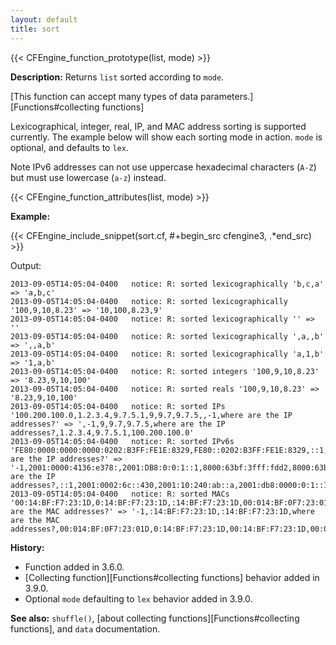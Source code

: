 ```yaml
---
layout: default
title: sort
---
```


{{< CFEngine_function_prototype(list, mode) >}}

**Description:** Returns `list` sorted according to `mode`.

[This function can accept many types of data parameters.][Functions#collecting functions]

Lexicographical, integer, real, IP, and MAC address sorting is
supported currently. The example below will show each sorting mode in
action. `mode` is optional, and defaults to `lex`.

Note IPv6 addresses can not use uppercase hexadecimal characters
(`A-Z`) but must use lowercase (`a-z`) instead.

{{< CFEngine_function_attributes(list, mode) >}}

**Example:**

{{< CFEngine_include_snippet(sort.cf, #\+begin_src cfengine3, .*end_src) >}}

Output:

```
2013-09-05T14:05:04-0400   notice: R: sorted lexicographically 'b,c,a' => 'a,b,c'
2013-09-05T14:05:04-0400   notice: R: sorted lexicographically '100,9,10,8.23' => '10,100,8.23,9'
2013-09-05T14:05:04-0400   notice: R: sorted lexicographically '' => ''
2013-09-05T14:05:04-0400   notice: R: sorted lexicographically ',a,,b' => ',,a,b'
2013-09-05T14:05:04-0400   notice: R: sorted lexicographically 'a,1,b' => '1,a,b'
2013-09-05T14:05:04-0400   notice: R: sorted integers '100,9,10,8.23' => '8.23,9,10,100'
2013-09-05T14:05:04-0400   notice: R: sorted reals '100,9,10,8.23' => '8.23,9,10,100'
2013-09-05T14:05:04-0400   notice: R: sorted IPs '100.200.100.0,1.2.3.4,9.7.5.1,9,9.7,9.7.5,,-1,where are the IP addresses?' => ',-1,9,9.7,9.7.5,where are the IP addresses?,1.2.3.4,9.7.5.1,100.200.100.0'
2013-09-05T14:05:04-0400   notice: R: sorted IPv6s 'FE80:0000:0000:0000:0202:B3FF:FE1E:8329,FE80::0202:B3FF:FE1E:8329,::1,2001:db8:0:0:1:0:0:1,2001:0db8:0:0:1:0:0:1,2001:db8::1:0:0:1,2001:db8::0:1:0:0:1,2001:0db8::1:0:0:1,2001:db8:0:0:1::1,2001:db8:0000:0:1::1,2001:DB8:0:0:1::1,8000:63bf:3fff:fdd2,::ffff:192.0.2.47,fdf8:f53b:82e4::53,fe80::200:5aee:feaa:20a2,2001:0000:4136:e378:,8000:63bf:3fff:fdd2,2001:0002:6c::430,2001:10:240:ab::a,2002:cb0a:3cdd:1::1,2001:db8:8:4::2,ff01:0:0:0:0:0:0:2,-1,where are the IP addresses?' => '-1,2001:0000:4136:e378:,2001:DB8:0:0:1::1,8000:63bf:3fff:fdd2,8000:63bf:3fff:fdd2,::ffff:192.0.2.47,FE80:0000:0000:0000:0202:B3FF:FE1E:8329,FE80::0202:B3FF:FE1E:8329,where are the IP addresses?,::1,2001:0002:6c::430,2001:10:240:ab::a,2001:db8:0000:0:1::1,2001:db8:0:0:1::1,2001:0db8::1:0:0:1,2001:db8::0:1:0:0:1,2001:db8::1:0:0:1,2001:0db8:0:0:1:0:0:1,2001:db8:0:0:1:0:0:1,2001:db8:8:4::2,2002:cb0a:3cdd:1::1,fdf8:f53b:82e4::53,fe80::200:5aee:feaa:20a2,ff01:0:0:0:0:0:0:2'
2013-09-05T14:05:04-0400   notice: R: sorted MACs '00:14:BF:F7:23:1D,0:14:BF:F7:23:1D,:14:BF:F7:23:1D,00:014:BF:0F7:23:01D,00:14:BF:F7:23:1D,0:14:BF:F7:23:1D,:14:BF:F7:23:1D,00:014:BF:0F7:23:01D,01:14:BF:F7:23:1D,1:14:BF:F7:23:1D,01:14:BF:F7:23:2D,1:14:BF:F7:23:2D,-1,where are the MAC addresses?' => '-1,:14:BF:F7:23:1D,:14:BF:F7:23:1D,where are the MAC addresses?,00:014:BF:0F7:23:01D,0:14:BF:F7:23:1D,00:14:BF:F7:23:1D,00:014:BF:0F7:23:01D,0:14:BF:F7:23:1D,00:14:BF:F7:23:1D,1:14:BF:F7:23:1D,01:14:BF:F7:23:1D,1:14:BF:F7:23:2D,01:14:BF:F7:23:2D'
```

**History:**

- Function added in 3.6.0.
- [Collecting function][Functions#collecting functions] behavior added in 3.9.0.
- Optional `mode` defaulting to `lex` behavior added in 3.9.0.

**See also:** `shuffle()`, [about collecting functions][Functions#collecting functions], and `data` documentation.
